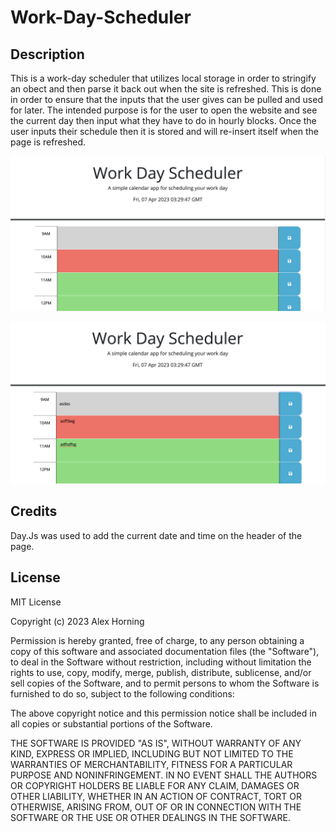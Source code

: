 # Work-Day-Scheduler

## Description

This is a work-day scheduler that utilizes local storage in order to stringify an obect and then parse it back out when the site is refreshed. This is done in order to ensure that the inputs that the user gives can be pulled and used for later. The intended purpose is for the user to open the website and see the current day then input what they have to do in hourly blocks. Once the user inputs their schedule then it is stored and will re-insert itself when the page is refreshed.

![alt text](./assets/Screenshot%202023-04-06%20at%208.35.41%20PM.png)

![alt text](./assets/Screenshot%202023-04-06%20at%208.35.53%20PM.png)



## Credits

Day.Js was used to add the current date and time on the header of the page.

## License

MIT License

Copyright (c) 2023 Alex Horning

Permission is hereby granted, free of charge, to any person obtaining a copy of this software and associated documentation files (the "Software"), to deal in the Software without restriction, including without limitation the rights to use, copy, modify, merge, publish, distribute, sublicense, and/or sell copies of the Software, and to permit persons to whom the Software is furnished to do so, subject to the following conditions:

The above copyright notice and this permission notice shall be included in all copies or substantial portions of the Software.

THE SOFTWARE IS PROVIDED "AS IS", WITHOUT WARRANTY OF ANY KIND, EXPRESS OR IMPLIED, INCLUDING BUT NOT LIMITED TO THE WARRANTIES OF MERCHANTABILITY, FITNESS FOR A PARTICULAR PURPOSE AND NONINFRINGEMENT. IN NO EVENT SHALL THE AUTHORS OR COPYRIGHT HOLDERS BE LIABLE FOR ANY CLAIM, DAMAGES OR OTHER LIABILITY, WHETHER IN AN ACTION OF CONTRACT, TORT OR OTHERWISE, ARISING FROM, OUT OF OR IN CONNECTION WITH THE SOFTWARE OR THE USE OR OTHER DEALINGS IN THE SOFTWARE.
